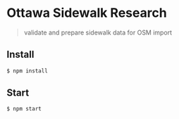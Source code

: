 # Ottawa Sidewalk Research

> validate and prepare sidewalk data for OSM import

## Install

```bash
$ npm install
```

## Start

```bash
$ npm start
```
